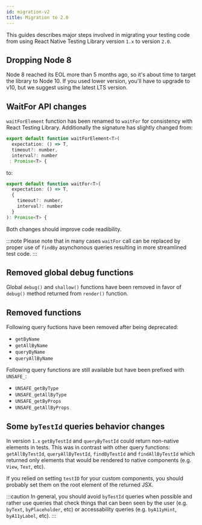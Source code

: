 ```yaml
---
id: migration-v2
title: Migration to 2.0
---
```


This guides describes major steps involved in migrating your testing code from using React Native Testing Library version `1.x` to version `2.0`.

## Dropping Node 8

Node 8 reached its EOL more than 5 months ago, so it's about time to target the library to Node 10. If you used lower version, you'll have to upgrade to v10, but we suggest using the latest LTS version.

## WaitFor API changes

`waitForElement` function has been renamed to `waitFor` for consistency with React Testing Library. Additionally the signature has slightly changed from:

```jsx
export default function waitForElement<T>(
  expectation: () => T,
  timeout?: number,
  interval?: number
 : Promise<T> {
```

to:

```jsx
export default function waitFor<T>(
  expectation: () => T,
  {
    timeout?: number,
    interval?: number
  }
): Promise<T> {
```

Both changes should improve code readibility.

:::note
Please note that in many cases `waitFor` call can be replaced by proper use of `findBy` asynchonous queries resulting in more streamlined test code.
:::

## Removed global debug functions

Global `debug()` and `shallow()` functions have been removed in favor of `debug()` method returned from `render()` function.

## Removed functions

Following query fuctions have been removed after being deprecated:

- `getByName`
- `getAllByName`
- `queryByName`
- `queryAllByName`

Following query functions are still available but have been prefixed with `UNSAFE_`:

- `UNSAFE_getByType`
- `UNSAFE_getAllByType`
- `UNSAFE_getByProps`
- `UNSAFE_getAllByProps`

## Some `byTestId` queries behavior changes

In version `1.x` `getByTestId` and `queryByTestId` could return non-native elements in tests. This was in contrast with other query functions: `getAllByTestId`, `queryAllByTestId`, `findByTestId` and `findAllByTestId` which returned only elements that would be rendered to native components (e.g. `View`, `Text`, etc).

If you relied on setting `testID` for your custom components, you should probably set them on the root element of the returned JSX.

:::caution
In general, you should avoid `byTestId` queries when possible and rather use queries that check things that can been seen by the user (e.g. `byText`, `byPlaceholder`, etc) or accessability queries (e.g. `byA11yHint`, `byA11yLabel`, etc).
:::
